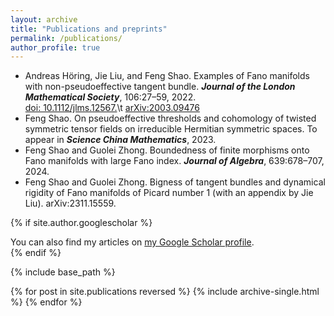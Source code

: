 ```yaml
---
layout: archive
title: "Publications and preprints"
permalink: /publications/
author_profile: true
---
```


* Andreas Höring, Jie Liu, and Feng Shao. Examples of Fano manifolds with non-pseudoeffective tangent bundle. <I><B>Journal of the London Mathematical Society</B></I>, 106:27–59, 2022.
  <br>[doi: 10.1112/jlms.12567.](https://doi.org/10.1112/jlms.12567)\t [arXiv:2003.09476](https://arxiv.org/abs/2003.09476)
* Feng Shao. On pseudoeffective thresholds and cohomology of twisted symmetric tensor fields on irreducible Hermitian symmetric spaces. To appear in <I><B>Science China Mathematics</B></I>, 2023.
* Feng Shao and Guolei Zhong. Boundedness of finite morphisms onto Fano manifolds with large Fano index. <I><B>Journal of Algebra</B></I>, 639:678–707, 2024.
* Feng Shao and Guolei Zhong. Bigness of tangent bundles and dynamical rigidity of Fano manifolds of Picard number 1 (with an appendix by Jie Liu). arXiv:2311.15559.

{% if site.author.googlescholar %}
  <div class="wordwrap">You can also find my articles on <a href="{{site.author.googlescholar}}">my Google Scholar profile</a>.</div>
{% endif %}

{% include base_path %}

{% for post in site.publications reversed %}
  {% include archive-single.html %}
{% endfor %}
